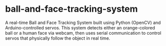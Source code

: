 # ball-and-face-tracking-system
A real-time Ball and Face Tracking System built using Python (OpenCV) and Arduino-controlled servos. This system detects either an orange-colored ball or a human face via webcam, then uses serial communication to control servos that physically follow the object in real time. 
